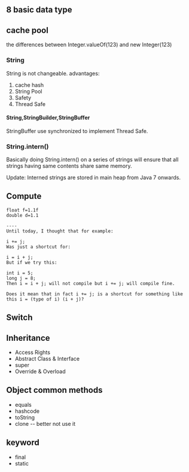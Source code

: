 ## 8 basic data type
## cache pool
the differences between Integer.valueOf(123) and
  new Integer(123)
### String
String is not changeable.
advantages:
1. cache hash
2. String Pool
3. Safety
4. Thread Safe

#### String,StringBuilder,StringBuffer
StringBuffer use synchronized to implement Thread Safe.

### String.intern()
Basically doing String.intern() on a series of strings will ensure that all strings having same contents share same memory.

Update: Interned strings are stored in main heap from Java 7 onwards.

## Compute
```
float f=1.1f
double d=1.1

---- 
Until today, I thought that for example:

i += j;
Was just a shortcut for:

i = i + j;
But if we try this:

int i = 5;
long j = 8;
Then i = i + j; will not compile but i += j; will compile fine.

Does it mean that in fact i += j; is a shortcut for something like this i = (type of i) (i + j)?
```

## Switch
## Inheritance
- Access Rights
- Abstract Class & Interface
- super
- Override & Overload

## Object common methods
- equals
- hashcode
- toString
- clone -- better not use it

## keyword
- final
- static
